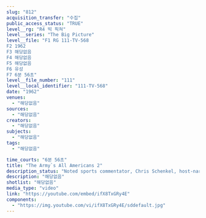 ```yaml
---
slug: "812"
acquisition_transfer: "수집"
public_access_status: "TRUE"
level__rg: "R4 빅 픽쳐"
level__series: "The Big Picture"
level__file: "F1 RG 111-TV-568
F2 1962
F3 해당없음
F4 해당없음
F5 해당없음
F6 유성
F7 6분 56초"
level__file_number: "111"
level__local_identifier: "111-TV-568"
date: "1962"
venues: 
  - "해당없음"
sources: 
  - "해당없음"
creators: 
  - "해당없음"
subjects: 
  - "해당없음"
tags: 
  - "해당없음"

time_courts: "6분 56초"
title: "The Army`s All Americans 2"
description_status: "Noted sports commentator, Chris Schenkel, host-narrates this story of Army sports. Famous athletes from the past are featured."
description: "해당없음"
shotlist: "해당없음"
media_type: "video"
link: "https://youtube.com/embed/ifX8TxGRy4E"
components: 
  - "https://img.youtube.com/vi/ifX8TxGRy4E/sddefault.jpg"
---
```

